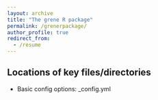 ```yaml
---
layout: archive
title: "The grene R package"
permalink: /grenerpackage/
author_profile: true
redirect_from:
  - /resume
---
```



## Locations of key files/directories

* Basic config options: _config.yml


